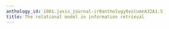 ```yaml
---
anthology_id: 1981.jasis_journal-ir0anthology0volumeA32A1.5
title: The relational model in information retrieval
---
```

